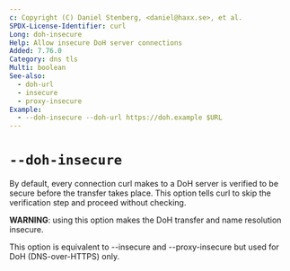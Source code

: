 ```yaml
---
c: Copyright (C) Daniel Stenberg, <daniel@haxx.se>, et al.
SPDX-License-Identifier: curl
Long: doh-insecure
Help: Allow insecure DoH server connections
Added: 7.76.0
Category: dns tls
Multi: boolean
See-also:
  - doh-url
  - insecure
  - proxy-insecure
Example:
  - --doh-insecure --doh-url https://doh.example $URL
---
```


# `--doh-insecure`

By default, every connection curl makes to a DoH server is verified to be
secure before the transfer takes place. This option tells curl to skip the
verification step and proceed without checking.

**WARNING**: using this option makes the DoH transfer and name resolution
insecure.

This option is equivalent to --insecure and --proxy-insecure but used for DoH
(DNS-over-HTTPS) only.
